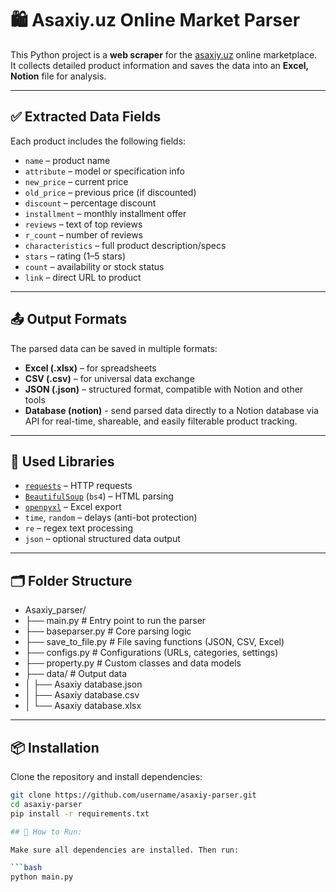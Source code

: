 # 🛍️ Asaxiy.uz Online Market Parser

This Python project is a **web scraper** for the [asaxiy.uz](https://asaxiy.uz) online marketplace.  
It collects detailed product information and saves the data into an **Excel, Notion** file for analysis.

---

## ✅ Extracted Data Fields

Each product includes the following fields:

- `name` – product name  
- `attribute` – model or specification info  
- `new_price` – current price  
- `old_price` – previous price (if discounted)  
- `discount` – percentage discount  
- `installment` – monthly installment offer  
- `reviews` – text of top reviews  
- `r_count` – number of reviews  
- `characteristics` – full product description/specs  
- `stars` – rating (1–5 stars)  
- `count` – availability or stock status  
- `link` – direct URL to product

---
## 📤 Output Formats

The parsed data can be saved in multiple formats:
- **Excel (.xlsx)** – for spreadsheets
- **CSV (.csv)** – for universal data exchange
- **JSON (.json)** – structured format, compatible with Notion and other tools
- **Database (notion)** -  send parsed data directly to a Notion database via API for real-time, shareable, and easily filterable product tracking.
---

## 🧰 Used Libraries

- [`requests`](https://pypi.org/project/requests/) – HTTP requests  
- [`BeautifulSoup`](https://pypi.org/project/beautifulsoup4/) (`bs4`) – HTML parsing  
- [`openpyxl`](https://pypi.org/project/openpyxl/) – Excel export  
- `time`, `random` – delays (anti-bot protection)  
- `re` – regex text processing  
- `json` – optional structured data output

---

## 🗂️ Folder Structure



+ Asaxiy_parser/
+ ├── main.py               # Entry point to run the parser
+ ├── baseparser.py          # Core parsing logic
+ ├── save_to_file.py        # File saving functions (JSON, CSV, Excel)
+ ├── configs.py             # Configurations (URLs, categories, settings)
+ ├── property.py            # Custom classes and data models
+ ├── data/                  # Output data
+ │   ├── Asaxiy database.json
+ │   ├── Asaxiy database.csv
+ │   └── Asaxiy database.xlsx



---

## 📦 Installation

Clone the repository and install dependencies:

```bash
git clone https://github.com/username/asaxiy-parser.git
cd asaxiy-parser
pip install -r requirements.txt

## 🚀 How to Run:

Make sure all dependencies are installed. Then run:

```bash
python main.py
